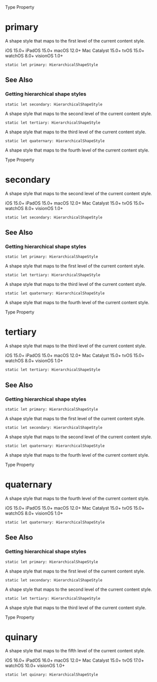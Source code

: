 Type Property

# primary

A shape style that maps to the first level of the current content style.

iOS 15.0+  iPadOS 15.0+  macOS 12.0+  Mac Catalyst 15.0+  tvOS 15.0+  watchOS
8.0+  visionOS 1.0+

    
    
    static let primary: HierarchicalShapeStyle

## See Also

### Getting hierarchical shape styles

`static let secondary: HierarchicalShapeStyle`

A shape style that maps to the second level of the current content style.

`static let tertiary: HierarchicalShapeStyle`

A shape style that maps to the third level of the current content style.

`static let quaternary: HierarchicalShapeStyle`

A shape style that maps to the fourth level of the current content style.

Type Property

# secondary

A shape style that maps to the second level of the current content style.

iOS 15.0+  iPadOS 15.0+  macOS 12.0+  Mac Catalyst 15.0+  tvOS 15.0+  watchOS
8.0+  visionOS 1.0+

    
    
    static let secondary: HierarchicalShapeStyle

## See Also

### Getting hierarchical shape styles

`static let primary: HierarchicalShapeStyle`

A shape style that maps to the first level of the current content style.

`static let tertiary: HierarchicalShapeStyle`

A shape style that maps to the third level of the current content style.

`static let quaternary: HierarchicalShapeStyle`

A shape style that maps to the fourth level of the current content style.

Type Property

# tertiary

A shape style that maps to the third level of the current content style.

iOS 15.0+  iPadOS 15.0+  macOS 12.0+  Mac Catalyst 15.0+  tvOS 15.0+  watchOS
8.0+  visionOS 1.0+

    
    
    static let tertiary: HierarchicalShapeStyle

## See Also

### Getting hierarchical shape styles

`static let primary: HierarchicalShapeStyle`

A shape style that maps to the first level of the current content style.

`static let secondary: HierarchicalShapeStyle`

A shape style that maps to the second level of the current content style.

`static let quaternary: HierarchicalShapeStyle`

A shape style that maps to the fourth level of the current content style.

Type Property

# quaternary

A shape style that maps to the fourth level of the current content style.

iOS 15.0+  iPadOS 15.0+  macOS 12.0+  Mac Catalyst 15.0+  tvOS 15.0+  watchOS
8.0+  visionOS 1.0+

    
    
    static let quaternary: HierarchicalShapeStyle

## See Also

### Getting hierarchical shape styles

`static let primary: HierarchicalShapeStyle`

A shape style that maps to the first level of the current content style.

`static let secondary: HierarchicalShapeStyle`

A shape style that maps to the second level of the current content style.

`static let tertiary: HierarchicalShapeStyle`

A shape style that maps to the third level of the current content style.

Type Property

# quinary

A shape style that maps to the fifth level of the current content style.

iOS 16.0+  iPadOS 16.0+  macOS 12.0+  Mac Catalyst 15.0+  tvOS 17.0+  watchOS
10.0+  visionOS 1.0+

    
    
    static let quinary: HierarchicalShapeStyle

